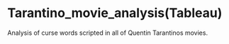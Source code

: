 # Tarantino_movie_analysis(Tableau)


Analysis of curse words scripted in all of Quentin Tarantinos movies.
